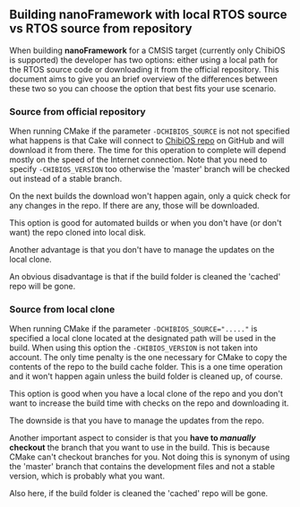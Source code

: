 
## Building **nanoFramework** with local RTOS source vs RTOS source from repository


When building **nanoFramework** for a CMSIS target (currently only ChibiOS is supported) the developer has two options: either using a local path for the RTOS source code or downloading it from the official repository.
This document aims to give you an brief overview of the differences between these two so you can choose the option that best fits your use scenario.




### Source from official repository

When running CMake if the parameter `-DCHIBIOS_SOURCE` is not not specified what happens is that Cake will connect to [ChibiOS repo](https://github.com/ChibiOS/ChibiOS) on GitHub and will download it from there. The time for this operation to complete will depend mostly on the speed of the Internet connection. Note that you need to specify `-CHIBIOS_VERSION` too otherwise the 'master' branch will be checked out instead of a stable branch.

On the next builds the download won't happen again, only a quick check for any changes in the repo. If there are any, those will be downloaded.

This option is good for automated builds or when you don't have (or don't want) the repo cloned into local disk.

Another advantage is that you don't have to manage the updates on the local clone.

An obvious disadvantage is that if the build folder is cleaned the 'cached' repo will be gone.




### Source from local clone

When running CMake if the parameter `-DCHIBIOS_SOURCE="....."` is specified a local clone located at the designated path will be used in the build. When using this option the `-CHIBIOS_VERSION` is not taken into account.
The only time penalty is the one necessary for CMake to copy the contents of the repo to the build cache folder. This is a one time operation and it won't happen again unless the build folder is cleaned up, of course.

This option is good when you have a local clone of the repo and you don't want to increase the build time with checks on the repo and downloading it.

The downside is that you have to manage the updates from the repo.

Another important aspect to consider is that you **have to _manually_ checkout** the branch that you want to use in the build. This is because CMake can't checkout branches for you.
Not doing this is synonym of using the 'master' branch that contains the development files and not a stable version, which is probably what you want.

Also here, if the build folder is cleaned the 'cached' repo will be gone.
